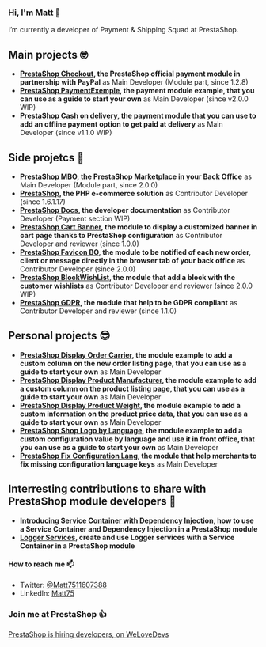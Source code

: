 ### Hi, I'm Matt 👋

I’m currently a developer of Payment & Shipping Squad at PrestaShop.

## Main projects 🤓
- **[PrestaShop Checkout](https://github.com/PrestaShopCorp/ps_checkout), the PrestaShop official payment module in partnership with PayPal** as Main Developer (Module part, since 1.2.8)
- **[PrestaShop PaymentExemple](https://github.com/PrestaShop/paymentexample), the payment module example, that you can use as a guide to start your own** as Main Developer (since v2.0.0 WIP)
- **[PrestaShop Cash on delivery](https://github.com/PrestaShop/ps_cashondelivery), the payment module that you can use to add an offline payment option to get paid at delivery** as Main Developer (since v1.1.0 WIP)

## Side projetcs 🤠 
- **[PrestaShop MBO](https://github.com/PrestaShopCorp/ps_mbo), the PrestaShop Marketplace in your Back Office** as Main Developer (Module part, since 2.0.0)
- **[PrestaShop](https://github.com/PrestaShop), the PHP e-commerce solution** as Contributor Developer (since 1.6.1.17)
- **[PrestaShop Docs](https://github.com/PrestaShop/docs), the developer documentation** as Contributor Developer (Payment section WIP)
- **[PrestaShop Cart Banner](https://github.com/PrestaShopCorp/pscartbanner), the module to display a customized banner in cart page thanks to PrestaShop configuration** as Contributor Developer and reviewer (since 1.0.0)
- **[PrestaShop Favicon BO](https://github.com/PrestaShop/ps_faviconnotificationbo/), the module to be notified of each new order, client or message directly in the browser tab of your back office** as Contributor Developer (since 2.0.0)
- **[PrestaShop BlockWishList](https://github.com/PrestaShop/blockwishlist), the module that add a block with the customer wishlists** as Contributor Developer and reviewer (since 2.0.0 WIP)
- **[PrestaShop GDPR](https://github.com/PrestaShopCorp/psgdpr), the module that help to be GDPR compliant** as Contributor Developer and reviewer (since 1.1.0)

## Personal projects 😎 
- **[PrestaShop Display Order Carrier](https://github.com/Matt75/displayordercarrier), the module example to add a custom column on the new order listing page, that you can use as a guide to start your own** as Main Developer
- **[PrestaShop Display Product Manufacturer](https://github.com/Matt75/displayproductmanufacturer), the module example to add a custom column on the product listing page, that you can use as a guide to start your own** as Main Developer
- **[PrestaShop Display Product Weight](https://github.com/Matt75/displayproductweight), the module example to add a custom information on the product price data, that you can use as a guide to start your own** as Main Developer
- **[PrestaShop Shop Logo by Language](https://github.com/Matt75/displayshoplogobylang), the module example to add a custom configuration value by language and use it in front office, that you can use as a guide to start your own** as Main Developer
- **[PrestaShop Fix Configuration Lang](https://github.com/Matt75/fixconfigurationlang), the module that help merchants to fix missing configuration language keys** as Main Developer

## Interresting contributions to share with PrestaShop module developers 🤩
- **[Introducing Service Container with Dependency Injection](https://github.com/PrestaShopCorp/ps_checkout/pull/349), how to use a Service Container and Dependency Injection in a PrestaShop module**
- **[Logger Services](https://github.com/PrestaShopCorp/ps_checkout/pull/406), create and use Logger services with a Service Container in a PrestaShop module**

#### How to reach me 📫

- Twitter: [@Matt7511607388](https://twitter.com/Matt7511607388)
- LinkedIn: [Matt75](https://www.linkedin.com/in/matthias-raigne-9a729a173/)

### Join me at PrestaShop 👍

[PrestaShop is hiring developers, on WeLoveDevs](https://welovedevs.com/app/company/prestashop)
